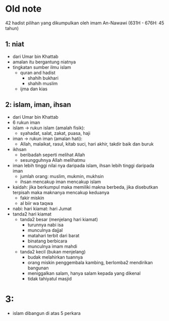 # Old note
42 hadist pilihan
yang dikumpulkan oleh imam An-Nawawi (631H - 676H: 45 tahun)

## 1: niat
* dari Umar bin Khattab
* amalan itu bergantung niatnya
* tingkatan sumber ilmu islam
  * quran and hadist
    * shahih bukhari
    * shahih muslim
  * ijma dan kias

## 2: islam, iman, ihsan
* dari Umar bin Khattab
* 6 rukun iman
* islam -> rukun islam (amalah fisik):
  * syahadat, salat, zakat, puasa, haji
* iman -> rukun iman (amalan hati):
  * Allah, malaikat, rasul, kitab suci, hari akhir, takdir baik dan buruk
* ikhsan
  * beribadah seperti melihat Allah
  * sesungguhnya Allah melihatmu
* iman lebih tinggi nilai nya daripada islam,
  ihsan lebih tinggi daripada iman
  * jumlah orang: muslim, mukmin, mukhsin
  * ihsan mencakup iman mencakup islam
* kaidah: jika berkumpul maka memiliki makna berbeda,
  jika disebutkan terpisah maka maknanya mencakup keduanya
  * fakir miskin
  * al biir wa taqwa
* nabi: hari kiamat: hari Jumat
* tanda2 hari kiamat
  * tanda2 besar (menjelang hari kiamat)
    * turunnya nabi isa
    * munculnya dajjal
    * matahari terbit dari barat
    * binatang berbicara
    * munculnya imam mahdi
  * tanda2 kecil (bukan menjelang)
    * budak melahirkan tuannya
    * orang miskin penggembala kambing,
      berlomba2 mendirikan bangunan
    * meniggalkan salam, hanya salam kepada yang dikenal
    * tidak tahiyatul masjid

# 3:
* islam dibangun di atas 5 perkara
